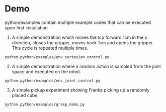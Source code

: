 # Demo

python/examples contain multiple example codes that can be executed upon first installation

1. A simple demonstration which moves the tcp forward 1cm in the x direction, closes the gripper, moves back 1cm and opens the gripper.
This cycle is repeated multiple times.

```
python python/examples/env_cartesian_control.py
```

2. A simple demonstration where a random action is sampled from the joint space and executed on the robot.

``` 
python python/examples/env_joint_control.py
```

3. A simple pickup experiment showing Franka picking up a randomly placed cube.

``` 
python python/examples/grasp_demo.py
```